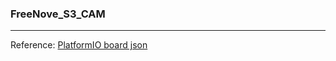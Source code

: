 
### FreeNove_S3_CAM


---
Reference:
[PlatformIO board json](https://community.platformio.org/t/freenove-esp32s3-camera-board-support/34563)

